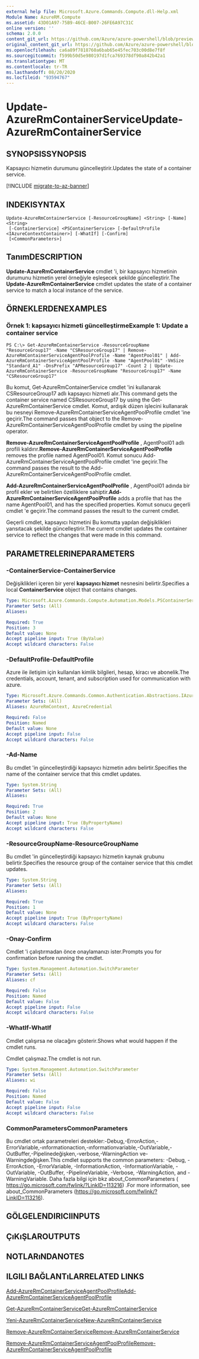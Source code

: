 ```yaml
---
external help file: Microsoft.Azure.Commands.Compute.dll-Help.xml
Module Name: AzureRM.Compute
ms.assetid: 43D01A97-75B9-46CE-B007-26FE6A97C31C
online version: ''
schema: 2.0.0
content_git_url: https://github.com/Azure/azure-powershell/blob/preview/src/ResourceManager/Compute/Stack/Commands.Compute/help/Update-AzureRmContainerService.md
original_content_git_url: https://github.com/Azure/azure-powershell/blob/preview/src/ResourceManager/Compute/Stack/Commands.Compute/help/Update-AzureRmContainerService.md
ms.openlocfilehash: ca6a89f7818760a6bab65e45fec703c00d8e7f8f
ms.sourcegitcommit: f599b50d5e980197d1fca769378df90a842b42a1
ms.translationtype: MT
ms.contentlocale: tr-TR
ms.lasthandoff: 08/20/2020
ms.locfileid: "93594767"
---
```

# <span data-ttu-id="90a27-101">Update-AzureRmContainerService</span><span class="sxs-lookup"><span data-stu-id="90a27-101">Update-AzureRmContainerService</span></span>

## <span data-ttu-id="90a27-102">SYNOPSIS</span><span class="sxs-lookup"><span data-stu-id="90a27-102">SYNOPSIS</span></span>
<span data-ttu-id="90a27-103">Kapsayıcı hizmetin durumunu güncelleştirir.</span><span class="sxs-lookup"><span data-stu-id="90a27-103">Updates the state of a container service.</span></span>

[!INCLUDE [migrate-to-az-banner](../../includes/migrate-to-az-banner.md)]

## <span data-ttu-id="90a27-104">INDEKI</span><span class="sxs-lookup"><span data-stu-id="90a27-104">SYNTAX</span></span>

```
Update-AzureRmContainerService [-ResourceGroupName] <String> [-Name] <String>
 [-ContainerService] <PSContainerService> [-DefaultProfile <IAzureContextContainer>] [-WhatIf] [-Confirm]
 [<CommonParameters>]
```

## <span data-ttu-id="90a27-105">Tanım</span><span class="sxs-lookup"><span data-stu-id="90a27-105">DESCRIPTION</span></span>
<span data-ttu-id="90a27-106">**Update-AzureRmContainerService** cmdlet 'i, bir kapsayıcı hizmetinin durumunu hizmetin yerel örneğiyle eşleşecek şekilde güncelleştirir.</span><span class="sxs-lookup"><span data-stu-id="90a27-106">The **Update-AzureRmContainerService** cmdlet updates the state of a container service to match a local instance of the service.</span></span>

## <span data-ttu-id="90a27-107">ÖRNEKLERDEN</span><span class="sxs-lookup"><span data-stu-id="90a27-107">EXAMPLES</span></span>

### <span data-ttu-id="90a27-108">Örnek 1: kapsayıcı hizmeti güncelleştirme</span><span class="sxs-lookup"><span data-stu-id="90a27-108">Example 1: Update a container service</span></span>
```
PS C:\> Get-AzureRmContainerService -ResourceGroupName "ResourceGroup17" -Name "CSResourceGroup17" | Remove-AzureRmContainerServiceAgentPoolProfile -Name "AgentPool01" | Add-AzureRmContainerServiceAgentPoolProfile -Name "AgentPool01" -VmSize "Standard_A1" -DnsPrefix "APResourceGroup17" -Count 2 | Update-AzureRmContainerService -ResourceGroupName "ResourceGroup17" -Name "CSResourceGroup17"
```

<span data-ttu-id="90a27-109">Bu komut, Get-AzureRmContainerService cmdlet 'ini kullanarak CSResourceGroup17 adlı kapsayıcı hizmeti alır.</span><span class="sxs-lookup"><span data-stu-id="90a27-109">This command gets the container service named CSResourceGroup17 by using the Get-AzureRmContainerService cmdlet.</span></span>
<span data-ttu-id="90a27-110">Komut, ardışık düzen işlecini kullanarak bu nesneyi Remove-AzureRmContainerServiceAgentPoolProfile cmdlet 'ine geçirir.</span><span class="sxs-lookup"><span data-stu-id="90a27-110">The command passes that object to the Remove-AzureRmContainerServiceAgentPoolProfile cmdlet by using the pipeline operator.</span></span>

<span data-ttu-id="90a27-111">**Remove-AzureRmContainerServiceAgentPoolProfile** , AgentPool01 adlı profili kaldırır.</span><span class="sxs-lookup"><span data-stu-id="90a27-111">**Remove-AzureRmContainerServiceAgentPoolProfile** removes the profile named AgentPool01.</span></span>
<span data-ttu-id="90a27-112">Komut sonucu Add-AzureRmContainerServiceAgentPoolProfile cmdlet 'ine geçirir.</span><span class="sxs-lookup"><span data-stu-id="90a27-112">The command passes the result to the Add-AzureRmContainerServiceAgentPoolProfile cmdlet.</span></span>

<span data-ttu-id="90a27-113">**Add-AzureRmContainerServiceAgentPoolProfile** , AgentPool01 adında bir profil ekler ve belirtilen özelliklere sahiptir.</span><span class="sxs-lookup"><span data-stu-id="90a27-113">**Add-AzureRmContainerServiceAgentPoolProfile** adds a profile that has the name AgentPool01, and has the specified properties.</span></span>
<span data-ttu-id="90a27-114">Komut sonucu geçerli cmdlet 'e geçirir.</span><span class="sxs-lookup"><span data-stu-id="90a27-114">The command passes the result to the current cmdlet.</span></span>

<span data-ttu-id="90a27-115">Geçerli cmdlet, kapsayıcı hizmetini Bu komutta yapılan değişiklikleri yansıtacak şekilde güncelleştirir.</span><span class="sxs-lookup"><span data-stu-id="90a27-115">The current cmdlet updates the container service to reflect the changes that were made in this command.</span></span>

## <span data-ttu-id="90a27-116">PARAMETRELERINE</span><span class="sxs-lookup"><span data-stu-id="90a27-116">PARAMETERS</span></span>

### <span data-ttu-id="90a27-117">-ContainerService</span><span class="sxs-lookup"><span data-stu-id="90a27-117">-ContainerService</span></span>
<span data-ttu-id="90a27-118">Değişiklikleri içeren bir yerel **kapsayıcı hizmet** nesnesini belirtir.</span><span class="sxs-lookup"><span data-stu-id="90a27-118">Specifies a local **ContainerService** object that contains changes.</span></span>

```yaml
Type: Microsoft.Azure.Commands.Compute.Automation.Models.PSContainerService
Parameter Sets: (All)
Aliases: 

Required: True
Position: 3
Default value: None
Accept pipeline input: True (ByValue)
Accept wildcard characters: False
```

### <span data-ttu-id="90a27-119">-DefaultProfile</span><span class="sxs-lookup"><span data-stu-id="90a27-119">-DefaultProfile</span></span>
<span data-ttu-id="90a27-120">Azure ile iletişim için kullanılan kimlik bilgileri, hesap, kiracı ve abonelik.</span><span class="sxs-lookup"><span data-stu-id="90a27-120">The credentials, account, tenant, and subscription used for communication with azure.</span></span>

```yaml
Type: Microsoft.Azure.Commands.Common.Authentication.Abstractions.IAzureContextContainer
Parameter Sets: (All)
Aliases: AzureRmContext, AzureCredential

Required: False
Position: Named
Default value: None
Accept pipeline input: False
Accept wildcard characters: False
```

### <span data-ttu-id="90a27-121">-Ad</span><span class="sxs-lookup"><span data-stu-id="90a27-121">-Name</span></span>
<span data-ttu-id="90a27-122">Bu cmdlet 'in güncelleştirdiği kapsayıcı hizmetin adını belirtir.</span><span class="sxs-lookup"><span data-stu-id="90a27-122">Specifies the name of the container service that this cmdlet updates.</span></span>

```yaml
Type: System.String
Parameter Sets: (All)
Aliases: 

Required: True
Position: 2
Default value: None
Accept pipeline input: True (ByPropertyName)
Accept wildcard characters: False
```

### <span data-ttu-id="90a27-123">-ResourceGroupName</span><span class="sxs-lookup"><span data-stu-id="90a27-123">-ResourceGroupName</span></span>
<span data-ttu-id="90a27-124">Bu cmdlet 'in güncelleştirdiği kapsayıcı hizmetin kaynak grubunu belirtir.</span><span class="sxs-lookup"><span data-stu-id="90a27-124">Specifies the resource group of the container service that this cmdlet updates.</span></span>

```yaml
Type: System.String
Parameter Sets: (All)
Aliases: 

Required: True
Position: 1
Default value: None
Accept pipeline input: True (ByPropertyName)
Accept wildcard characters: False
```

### <span data-ttu-id="90a27-125">-Onay</span><span class="sxs-lookup"><span data-stu-id="90a27-125">-Confirm</span></span>
<span data-ttu-id="90a27-126">Cmdlet 'i çalıştırmadan önce onaylamanızı ister.</span><span class="sxs-lookup"><span data-stu-id="90a27-126">Prompts you for confirmation before running the cmdlet.</span></span>

```yaml
Type: System.Management.Automation.SwitchParameter
Parameter Sets: (All)
Aliases: cf

Required: False
Position: Named
Default value: False
Accept pipeline input: False
Accept wildcard characters: False
```

### <span data-ttu-id="90a27-127">-WhatIf</span><span class="sxs-lookup"><span data-stu-id="90a27-127">-WhatIf</span></span>
<span data-ttu-id="90a27-128">Cmdlet çalışırsa ne olacağını gösterir.</span><span class="sxs-lookup"><span data-stu-id="90a27-128">Shows what would happen if the cmdlet runs.</span></span>

<span data-ttu-id="90a27-129">Cmdlet çalışmaz.</span><span class="sxs-lookup"><span data-stu-id="90a27-129">The cmdlet is not run.</span></span>

```yaml
Type: System.Management.Automation.SwitchParameter
Parameter Sets: (All)
Aliases: wi

Required: False
Position: Named
Default value: False
Accept pipeline input: False
Accept wildcard characters: False
```

### <span data-ttu-id="90a27-130">CommonParameters</span><span class="sxs-lookup"><span data-stu-id="90a27-130">CommonParameters</span></span>
<span data-ttu-id="90a27-131">Bu cmdlet ortak parametreleri destekler:-Debug,-ErrorAction,-ErrorVariable,-ınformationaction,-ınformationvariable,-OutVariable,-OutBuffer,-Pipelinedeğişken,-verbose,-WarningAction ve-Warningdeğişken.</span><span class="sxs-lookup"><span data-stu-id="90a27-131">This cmdlet supports the common parameters: -Debug, -ErrorAction, -ErrorVariable, -InformationAction, -InformationVariable, -OutVariable, -OutBuffer, -PipelineVariable, -Verbose, -WarningAction, and -WarningVariable.</span></span> <span data-ttu-id="90a27-132">Daha fazla bilgi için bkz about_CommonParameters ( https://go.microsoft.com/fwlink/?LinkID=113216) .</span><span class="sxs-lookup"><span data-stu-id="90a27-132">For more information, see about_CommonParameters (https://go.microsoft.com/fwlink/?LinkID=113216).</span></span>

## <span data-ttu-id="90a27-133">GÖLGELENDIRICI</span><span class="sxs-lookup"><span data-stu-id="90a27-133">INPUTS</span></span>

## <span data-ttu-id="90a27-134">ÇıKıŞLAR</span><span class="sxs-lookup"><span data-stu-id="90a27-134">OUTPUTS</span></span>

## <span data-ttu-id="90a27-135">NOTLARıNDA</span><span class="sxs-lookup"><span data-stu-id="90a27-135">NOTES</span></span>

## <span data-ttu-id="90a27-136">ILGILI BAĞLANTıLAR</span><span class="sxs-lookup"><span data-stu-id="90a27-136">RELATED LINKS</span></span>

[<span data-ttu-id="90a27-137">Add-AzureRmContainerServiceAgentPoolProfile</span><span class="sxs-lookup"><span data-stu-id="90a27-137">Add-AzureRmContainerServiceAgentPoolProfile</span></span>](./Add-AzureRmContainerServiceAgentPoolProfile.md)

[<span data-ttu-id="90a27-138">Get-AzureRmContainerService</span><span class="sxs-lookup"><span data-stu-id="90a27-138">Get-AzureRmContainerService</span></span>](./Get-AzureRmContainerService.md)

[<span data-ttu-id="90a27-139">Yeni-AzureRmContainerService</span><span class="sxs-lookup"><span data-stu-id="90a27-139">New-AzureRmContainerService</span></span>](./New-AzureRmContainerService.md)

[<span data-ttu-id="90a27-140">Remove-AzureRmContainerService</span><span class="sxs-lookup"><span data-stu-id="90a27-140">Remove-AzureRmContainerService</span></span>](./Remove-AzureRmContainerService.md)

[<span data-ttu-id="90a27-141">Remove-AzureRmContainerServiceAgentPoolProfile</span><span class="sxs-lookup"><span data-stu-id="90a27-141">Remove-AzureRmContainerServiceAgentPoolProfile</span></span>](./Remove-AzureRmContainerServiceAgentPoolProfile.md)


